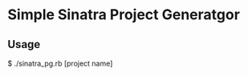 Simple Sinatra Project Generatgor
=================================

Usage
-----
$ ./sinatra_pg.rb [project name]
